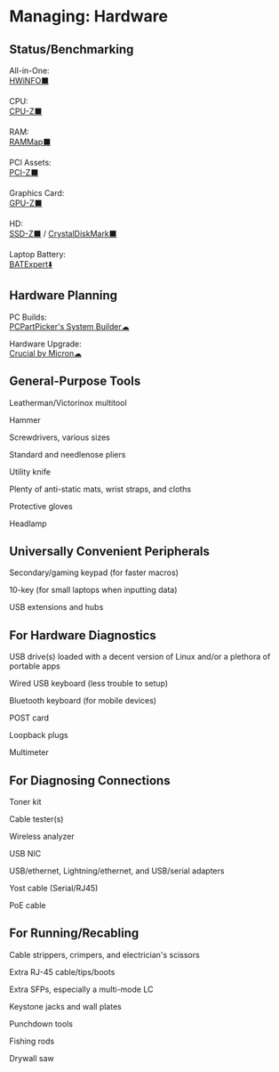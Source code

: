# Managing: Hardware

## Status/Benchmarking

All-in-One:  
	[HWiNFO⬛](https://www.hwinfo.com/)

CPU:  
	[CPU-Z⬛](https://www.cpuid.com/softwares/cpu-z.html)

RAM:  
	[RAMMap⬛](https://docs.microsoft.com/en-us/sysinternals/downloads/rammap)

PCI Assets:  
	[PCI-Z⬛](https://www.pci-z.com/)

Graphics Card:  
	[GPU-Z⬛](https://www.techpowerup.com/gpuz/)

HD:  
	[SSD-Z⬛](http://aezay.dk/aezay/ssdz/) / 
	[CrystalDiskMark⬛](https://crystalmark.info/en/software/crystaldiskmark/)


Laptop Battery:  
	[BATExpert⬇️](https://kcsoftwares.com/?batexpert)

## Hardware Planning

PC Builds:  
	[PCPartPicker's System Builder☁](https://pcpartpicker.com/list/)

Hardware Upgrade:  
	[Crucial by Micron☁](https://www.crucial.com/)

## General-Purpose Tools

Leatherman/Victorinox multitool

Hammer

Screwdrivers, various sizes

Standard and needlenose pliers

Utility knife

Plenty of anti-static mats, wrist straps, and cloths

Protective gloves

Headlamp

## Universally Convenient Peripherals

Secondary/gaming keypad (for faster macros)

10-key (for small laptops when inputting data)

USB extensions and hubs

## For Hardware Diagnostics

USB drive(s) loaded with a decent version of Linux and/or a plethora of portable apps

Wired USB keyboard (less trouble to setup)

Bluetooth keyboard (for mobile devices)

POST card

Loopback plugs

Multimeter

## For Diagnosing Connections

Toner kit

Cable tester(s)

Wireless analyzer

USB NIC

USB/ethernet, Lightning/ethernet, and USB/serial adapters

Yost cable (Serial/RJ45)

PoE cable

## For Running/Recabling

Cable strippers, crimpers, and electrician's scissors

Extra RJ-45 cable/tips/boots

Extra SFPs, especially a multi-mode LC

Keystone jacks and wall plates

Punchdown tools

Fishing rods

Drywall saw
